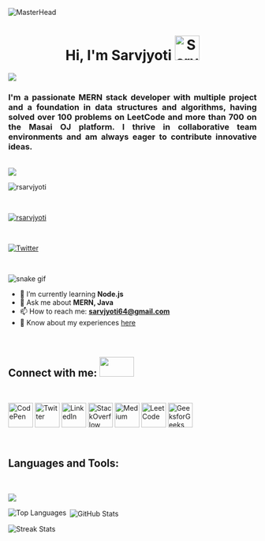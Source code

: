 ![MasterHead](https://user-images.githubusercontent.com/74038190/212284136-03988914-d899-44b4-b1d9-4eeccf656e44.gif)

<h1 align="center">Hi, I'm Sarvjyoti
   <img width="50px" src="https://user-images.githubusercontent.com/74038190/214644152-52f47eb3-5e31-4f47-8758-05c9468d5596.gif" alt="Sarvjyoti GIF" />
</h1>
<img src="https://user-images.githubusercontent.com/73097560/115834477-dbab4500-a447-11eb-908a-139a6edaec5c.gif" />
<h3 align="justify" >I'm a passionate MERN stack developer with multiple project and a foundation in data structures and algorithms, having solved over 100 problems on LeetCode and more than 700 on the Masai OJ platform. I thrive in collaborative team environments and am always eager to contribute innovative ideas.</h3>
<br>
<img src="https://user-images.githubusercontent.com/73097560/115834477-dbab4500-a447-11eb-908a-139a6edaec5c.gif" />
<p align="left"> <img src="https://komarev.com/ghpvc/?username=rsarvjyoti&label=Profile%20views&color=0e75b6&style=flat" alt="rsarvjyoti" /> </p>
<br>

<p align="left"> <a href="https://github.com/ryo-ma/github-profile-trophy"><img src="https://github-profile-trophy.vercel.app/?username=rsarvjyoti" alt="rsarvjyoti" /></a> </p>
<br>

<p align="left"> <a href="https://twitter.com/sarvjyoti4" target="blank"><img src="https://img.shields.io/twitter/follow/sarvjyoti4?logo=twitter&style=for-the-badge" alt="Twitter" /></a> </p>
<br>

![snake gif](https://github.com/RSarvjyoti/RSarvjyoti/blob/output/github-contribution-grid-snake.gif)

- 🌱 I’m currently learning **Node.js**
- 💬 Ask me about **MERN, Java**
- 📫 How to reach me: **sarvjyoti64@gmail.com**
- 📄 Know about my experiences [here](https://drive.google.com/file/d/1xeSisGeJbJLuBpQwKY7MpvTFhUUxI4z8/view?usp=sharing)

<br>

## Connect with me: <img width="70px" height="40px" src="https://raw.githubusercontent.com/ShahriarShafin/ShahriarShafin/main/Assets/handshake.gif" />
<br>
<p align="left">
<a href="https://codepen.io/sarvjyoti" target="blank"><img align="center" src="https://raw.githubusercontent.com/rahuldkjain/github-profile-readme-generator/master/src/images/icons/Social/codepen.svg" alt="CodePen" height="50" width="50" /></a>
<a href="https://twitter.com/sarvjyoti4" target="blank"><img align="center" src="https://raw.githubusercontent.com/rahuldkjain/github-profile-readme-generator/master/src/images/icons/Social/twitter.svg" alt="Twitter" height="50" width="50" /></a>
<a href="https://linkedin.com/in/sarvjyoti05/" target="blank"><img align="center" src="https://raw.githubusercontent.com/rahuldkjain/github-profile-readme-generator/master/src/images/icons/Social/linked-in-alt.svg" alt="LinkedIn" height="50" width="50" /></a>
<a href="https://stackoverflow.com/users/25187638/sarv-jyoti" target="blank"><img align="center" src="https://raw.githubusercontent.com/rahuldkjain/github-profile-readme-generator/master/src/images/icons/Social/stack-overflow.svg" alt="StackOverflow" height="50" width="50" /></a>
<a href="https://medium.com/sarvjyoti055" target="blank"><img align="center" src="https://raw.githubusercontent.com/rahuldkjain/github-profile-readme-generator/master/src/images/icons/Social/medium.svg" alt="Medium" height="50" width="50" /></a>
<a href="https://leetcode.com/u/sarvjyoti0508/" target="blank"><img align="center" src="https://raw.githubusercontent.com/rahuldkjain/github-profile-readme-generator/master/src/images/icons/Social/leet-code.svg" alt="LeetCode" height="50" width="50" /></a>
<a href="https://www.geeksforgeeks.org/user/sarvjy4m2j/" target="blank"><img align="center" src="https://raw.githubusercontent.com/rahuldkjain/github-profile-readme-generator/master/src/images/icons/Social/geeks-for-geeks.svg" alt="GeeksforGeeks" height="50" width="50" /></a>
</p>

<br>

## Languages and Tools:
<br>
<p align="left">
  <a href="https://skillicons.dev">
    <img src="https://skillicons.dev/icons?i=js,mongodb,mysql,react,redux,nodejs,express,java,bootstrap,c,css,sass,git,github,html,python,jest,ts,vscode" />
  </a>
</p>



<p backgroun-color = "#333"><img align="left" src="https://github-readme-stats.vercel.app/api/top-langs?username=rsarvjyoti&show_icons=true&locale=en&layout=compact" alt="Top Languages" /></p>

<p>&nbsp;<img align="center" src="https://github-readme-stats.vercel.app/api?username=rsarvjyoti&show_icons=true&locale=en" alt="GitHub Stats" /></p>

<p><img align="center" src="https://github-readme-streak-stats.herokuapp.com/?user=rsarvjyoti&" alt="Streak Stats" /></p>
